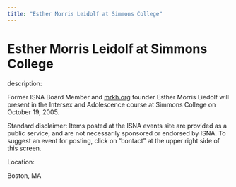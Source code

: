 ```yaml
---
title: "Esther Morris Leidolf at Simmons College"
---
```


# Esther Morris Leidolf at Simmons College

  
description:  
  


Former ISNA Board Member and [mrkh.org][1] founder Esther Morris Liedolf will present in the Intersex and Adolescence course at Simmons College on October 19, 2005.

  
  


Standard disclaimer: Items posted at the ISNA events site are provided as a public service, and are not necessarily sponsored or endorsed by ISNA. To suggest an event for posting, click on “contact” at the upper right side of this screen.

  


  


  
Location:  
  
Boston, MA

 [1]: http://mrkh.org/